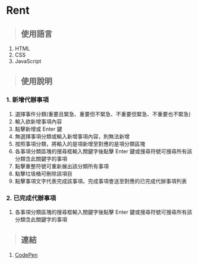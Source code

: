 # Rent

> ## 使用語言

1. HTML
2. CSS
3. JavaScript

> ## 使用說明

### 1. 新增代辦事項

1. 選擇事件分類(重要且緊急、重要但不緊急、不重要但緊急、不重要也不緊急)
2. 輸入欲新增事項內容
3. 點擊新增或 Enter 鍵
4. 無選擇事項分類或輸入新增事項內容，則無法新增
5. 按照事項分類，將輸入的是項新增至對應的是項分類區塊
6. 各事項分類區塊的搜尋框輸入關鍵字後點擊 Enter 鍵或搜尋符號可搜尋所有該分類含此關鍵字的事項
7. 點擊重整符號可重新展出該分類所有事項
8. 點擊垃圾桶可刪除該項目
9. 點擊事項文字代表完成該事項，完成事項會送至對應的已完成代辦事項列表

### 2. 已完成代辦事項

1. 各事項分類區塊的搜尋框輸入關鍵字後點擊 Enter 鍵或搜尋符號可搜尋所有該分類含此關鍵字的事項

> ## 連結

1. [CodePen](https://codepen.io/Clare46/pen/GRjdVVv)
